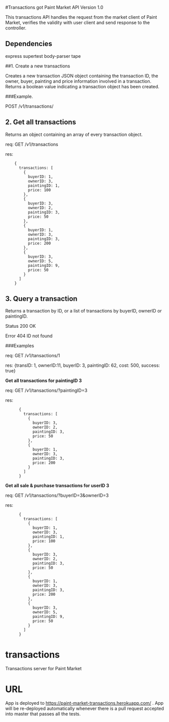 #Transactions got Paint Market API
Version 1.0


This transactions API handles the request from the market client of Paint Market, verifies the validity with user client and send response to the controller.

## Dependencies

express
supertest
body-parser
tape


##1. Create a new transactions

Creates a new transaction JSON object containing the transaction ID, the owner, buyer, painting and price information involved in a transaction. Returns a boolean value indicating a transaction object has been created.

###Example.

 POST /v1/transactions/



## 2. Get all transactions

Returns an object containing an array of every transaction object.

req: GET /v1/transactions

res:

        {
          transactions: [
            {
              buyerID: 1,
              ownerID: 3,
              paintingID: 1,
              price: 100
            },
            {
              buyerID: 3,
              ownerID: 2,
              paintingID: 3,
              price: 50
            },
            {
              buyerID: 1,
              ownerID: 3,
              paintingID: 3,
              price: 200
            },
            {
              buyerID: 3,
              ownerID: 5,
              paintingID: 9,
              price: 50
            }
          ]
        }

## 3. Query a transaction

Returns a transaction by ID, or a list of transactions by buyerID, ownerID or paintingID.

 Status 200 OK

 Error  404  ID not found

###Examples

req: GET /v1/tansactions/1

res:     {transID: 1, ownerID:11, buyerID: 3, paintingID: 62, cost: 500, success: true}



**Get all transactions for paintingID 3**

req:  GET /v1/tansactions/?paintingID=3

res:

          {
            transactions: [
              {
                buyerID: 3,
                ownerID: 2,
                paintingID: 3,
                price: 50
              },
              {
                buyerID: 1,
                ownerID: 3,
                paintingID: 3,
                price: 200
              }
            ]
          }

**Get all sale & purchase transactions for userID 3**

req:  GET /v1/tansactions/?buyerID=3&ownerID=3

res:

          {
            transactions: [
              {
                buyerID: 1,
                ownerID: 3,
                paintingID: 1,
                price: 100
              },
              {
                buyerID: 3,
                ownerID: 2,
                paintingID: 3,
                price: 50
              },
              {
                buyerID: 1,
                ownerID: 3,
                paintingID: 3,
                price: 200
              },
              {
                buyerID: 3,
                ownerID: 5,
                paintingID: 9,
                price: 50
              }
            ]
          }


# transactions
Transactions server for Paint Market

# URL
App is deployed to https://paint-market-transactions.herokuapp.com/ . App will be re-deployed automatically whenever there is a pull request accepted into master that passes all the tests.

